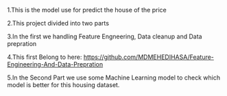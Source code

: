 1.This is the model use for predict the house of the price

2.This project divided into two parts 

3.In the first we handling Feature Engneering, Data cleanup and Data prepration

4.This first Belong to here: https://github.com/MDMEHEDIHASA/Feature-Engineering-And-Data-Prepration

5.In the Second Part we use some Machine Learning model to check which model is better for this housing dataset.